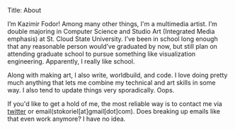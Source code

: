 Title: About

I’m Kazimir Fodor! Among many other things, I'm a multimedia artist. I’m double majoring in Computer Science and Studio Art (Integrated Media emphasis) at St. Cloud State University. I’ve been in school long enough that any reasonable person would’ve graduated by now, but still plan on attending graduate school to pursue something like visualization engineering. Apparently, I really like school.

Along with making art, I also write, worldbuild, and code. I love doing pretty much anything that lets me combine my technical and art skills in some way. I also tend to update things very sporadically. Oops.

If you'd like to get a hold of me, the most reliable way is to contact me via [twitter](http://twitter.com/stokori) or email(stokoriel[at]gmail[dot]com). Does breaking up emails like that even work anymore? I have no idea.